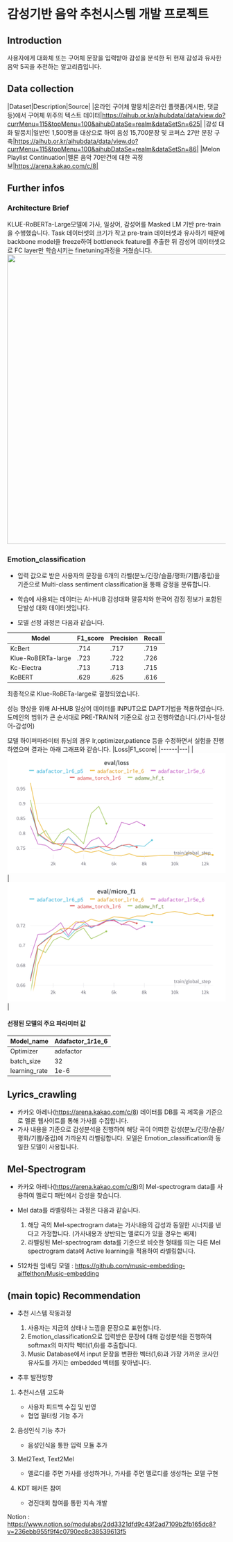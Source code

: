 # 감성기반 음악 추천시스템 개발 프로젝트

## Introduction
사용자에게 대화체 또는 구어체 문장을 입력받아 감성을 분석한 뒤 현재 감성과 유사한 음악 5곡을 추천하는 알고리즘입니다.

## Data collection
|Dataset|Description|Source|
|온라인 구어체 말뭉치|온라인 플랫폼(게시판, 댓글 등)에서 구어체 위주의 텍스트 데이터|https://aihub.or.kr/aihubdata/data/view.do?currMenu=115&topMenu=100&aihubDataSe=realm&dataSetSn=625|
|감성 대화 말뭉치|일반인 1,500명을 대상으로 하여 음성 15,700문장 및 코퍼스 27만 문장 구축|https://aihub.or.kr/aihubdata/data/view.do?currMenu=115&topMenu=100&aihubDataSe=realm&dataSetSn=86|
|Melon Playlist Continuation|멜론 음악 70만건에 대한 곡정보|https://arena.kakao.com/c/8|

## Further infos

### Architecture Brief
KLUE-RoBERTa-Large모델에 가사, 일상어, 감성어를 Masked LM 기반 pre-train을 수행했습니다. Task 데이터셋의 크기가 작고 pre-train 데이터셋과 유사하기 때문에 backbone model을 freeze하여 bottleneck feature를 추출한 뒤 감성어 데이터셋으로 FC layer만 학습시키는 finetuning과정을 거쳤습니다.
<img src="https://user-images.githubusercontent.com/54973366/186615945-31aa4f87-ca3a-41d1-9068-9a7d6a0d2021.svg" width="800" height="667"/>



### Emotion_classification
- 입력 값으로 받은 사용자의 문장을 6개의 라벨(분노/긴장/슬픔/평화/기쁨/중립)을 기준으로 Multi-class sentiment classification을 통해 감정을 분류합니다.  

- 학습에 사용되는 데이터는 AI-HUB 감성대화 말뭉치와 한국어 감정 정보가 포함된 단발성 대화 데이터셋입니다.  

- 모델 선정 과정은 다음과 같습니다.

|Model|F1_score|Precision|Recall|
|------|---|---|---|
|KcBert|.714|.717|.719|
|Klue-RoBERTa-large|.723|.722|.726|
|Kc-Electra|.713|.713|.715|
|KoBERT|.629|.625|.616|

최종적으로 Klue-RoBETa-large로 결정되었습니다.

성능 향상을 위해 AI-HUB 일상어 데이터를 INPUT으로 DAPT기법을 적용하였습니다. 도메인의 범위가 큰 순서대로 PRE-TRAIN의 기준으로 삼고 진행하였습니다.(가사-일상어-감성어)

모델 하이퍼파라미터 튜닝의 경우 lr,optimizer,patience 등을 수정하면서 실험을 진행하였으며 결과는 아래 그래프와 같습니다.
|Loss|F1_score|
|------|---|
|![](/readme_image/wandb_graph1.png)|![](/readme_image/wandb_graph2.png)|


#### 선정된 모델의 주요 파라미터 값
|Model_name|Adafactor_1r1e_6|
|------|---|
Optimizer | adafactor|
batch_size | 32|
learning_rate | 1e-6|



## Lyrics_crawling
- 카카오 아레나(https://arena.kakao.com/c/8) 데이터를 DB를 곡 제목을 기준으로 멜론 웹사이트를 통해 가사를 수집합니다.
- 가사 내용을 기준으로 감성분석을 진행하여 해당 곡이 어떠한 감성(분노/긴장/슬픔/평화/기쁨/중립)에 가까운지 라벨링합니다. 모델은 Emotion_classification와 동일한 모델이 사용됩니다. 

## Mel-Spectrogram
- 카카오 아레나(https://arena.kakao.com/c/8)의 Mel-spectrogram data를 사용하여 멜로디 패턴에서 감성을 찾습니다.
- Mel data를 라벨링하는 과정은 다음과 같습니다.  
    1. 해당 곡의 Mel-spectrogram data는 가사내용의 감성과 동일한 시너지를 낸다고 가정합니다. (가사내용과 상반되는 멜로디가 있을 경우는 배제)
    2. 라벨링된 Mel-spectrogram data를 기준으로 비슷한 형태를 띄는 다른 Mel spectrogram data에 Active learning을 적용하여 라벨링합니다.

- 512차원 임베딩 모델 : https://github.com/music-embedding-aiffelthon/Music-embedding

## (main topic) Recommendation
- 추천 시스템 작동과정  
    1. 사용자는 지금의 상태나 느낌을 문장으로 표현합니다.
    2. Emotion_classification으로 입력받은 문장에 대해 감성분석을 진행하여 softmax의 마지막 벡터(1,6)를 추출합니다.
    3. Music Database에서 input 문장을 변환한 벡터(1,6)과 가장 가까운 코사인 유사도를 가지는 embedded 벡터를 찾아냅니다.
    
- 추후 발전방향
1. 추천시스템 고도화
    - 사용자 피드백 수집 및 반영
    - 협업 필터링 기능 추가

2. 음성인식 기능 추가
    - 음성인식을 통한 입력 모듈 추가

3. Mel2Text, Text2Mel
    - 멜로디를 주면 가사를 생성하거나, 가사를 주면 멜로디를 생성하는 모델 구현

4. KDT 해커톤 참여
    - 경진대회 참여를 통한 지속 개발

Notion : https://www.notion.so/modulabs/2dd3321dfd9c43f2ad7109b2fb165dc8?v=236ebb955f9f4c0790ec8c38539613f5
